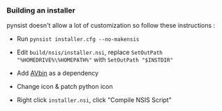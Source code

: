 ### Building an installer

pynsist doesn't allow a lot of customization so follow these instructions :

* Run `pynsist installer.cfg --no-makensis`

* Edit `build/nsis/installer.nsi`, replace `SetOutPath "%HOMEDRIVE%\%HOMEPATH%"` with `SetOutPath "$INSTDIR"`

* Add [AVbin](https://github.com/AVbin/AVbin/downloads) as a dependency

* Change icon & patch python icon

* Right click `installer.nsi`, click "Compile NSIS Script"

